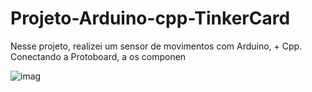 # Projeto-Arduino-cpp-TinkerCard
 
  Nesse projeto, realizei um sensor de movimentos com Arduino, + Cpp. Conectando a Protoboard, a os componen
  
![imag](https://github.com/user-attachments/assets/a318b6ee-bb10-40b8-add4-95fb8471fec1)
